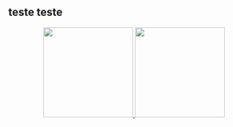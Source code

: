 ## teste teste
<div align="center">
  <a href="https://github.com/lucasbrendn">
  <img height="180em" src="https://github-readme-stats.vercel.app/api?username=lucasbrendn&show_icons=true&theme=dracula&include_all_commits=true&count_private=true"/>
  <img height="180em" src="https://github-readme-stats.vercel.app/api/top-langs/?username=lucasbrendn&layout=compact&langs_count=7&theme=dracula"/>
</div>
<div style="display: inline_block"><br>
